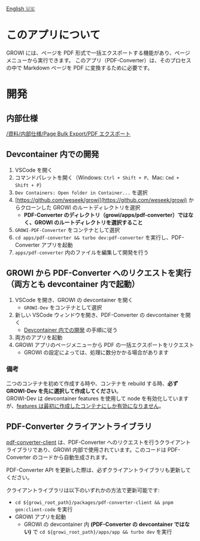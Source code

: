 [English 🇺🇸](./README.md)

# このアプリについて
GROWI には、ページを PDF 形式で一括エクスポートする機能があり、ページメニューから実行できます。
このアプリ（PDF-Converter）は、そのプロセスの中で Markdown ページを PDF に変換するために必要です。

# 開発
## 内部仕様
[/資料/内部仕様/Page Bulk Export/PDF エクスポート](https://dev.growi.org/66ee8495830566b31e02c953)

## Devcontainer 内での開発
1. VSCode を開く
1. コマンドパレットを開く（Windows: `Ctrl + Shift + P`、Mac: `Cmd + Shift + P`）
1. `Dev Containers: Open folder in Container...` を選択
1. [https://github.com/weseek/growi](https://github.com/weseek/growi) からクローンした GROWI のルートディレクトリを選択
   - **PDF-Converter のディレクトリ（growi/apps/pdf-converter）ではなく、GROWI のルートディレクトリを選択すること**
1. `GROWI-PDF-Converter` をコンテナとして選択
1. `cd apps/pdf-converter && turbo dev:pdf-converter` を実行し、PDF-Converter アプリを起動
1. `apps/pdf-converter` 内のファイルを編集して開発を行う

## GROWI から PDF-Converter へのリクエストを実行（両方とも devcontainer 内で起動）
1. VSCode を開き、GROWI の devcontainer を開く
   - `GROWI-Dev` をコンテナとして選択
1. 新しい VSCode ウィンドウを開き、PDF-Converter の devcontainer を開く
   - [Devcontainer 内での開発](#devcontainer-内での開発) の手順に従う
1. 両方のアプリを起動
1. GROWI アプリのページメニューから PDF の一括エクスポートをリクエスト
   - GROWI の設定によっては、処理に数分かかる場合があります

### 備考
二つのコンテナを初めて作成する時や、コンテナを rebuild する時、**必ず GROWI-Dev を先に選択して作成してください**。  
GROWI-Dev は devcontainer features を使用して node を有効化していますが、[features は最初に作成したコンテナにしか有効になりません](https://github.com/devcontainers/spec/issues/546)。

## PDF-Converter クライアントライブラリ
[pdf-converter-client](../../packages/pdf-converter-client) は、PDF-Converter へのリクエストを行うクライアントライブラリであり、GROWI 内部で使用されています。このコードは PDF-Converter のコードから自動生成されます。

PDF-Converter API を更新した際は、必ずクライアントライブラリも更新してください。

クライアントライブラリは以下のいずれかの方法で更新可能です:
- `cd ${growi_root_path}/packages/pdf-converter-client && pnpm gen:client-code` を実行
- GROWI アプリを起動
    - GROWI の devcontainer 内 **(PDF-Converter の devcontainer ではない)** で
      `cd ${growi_root_path}/apps/app && turbo dev` を実行
